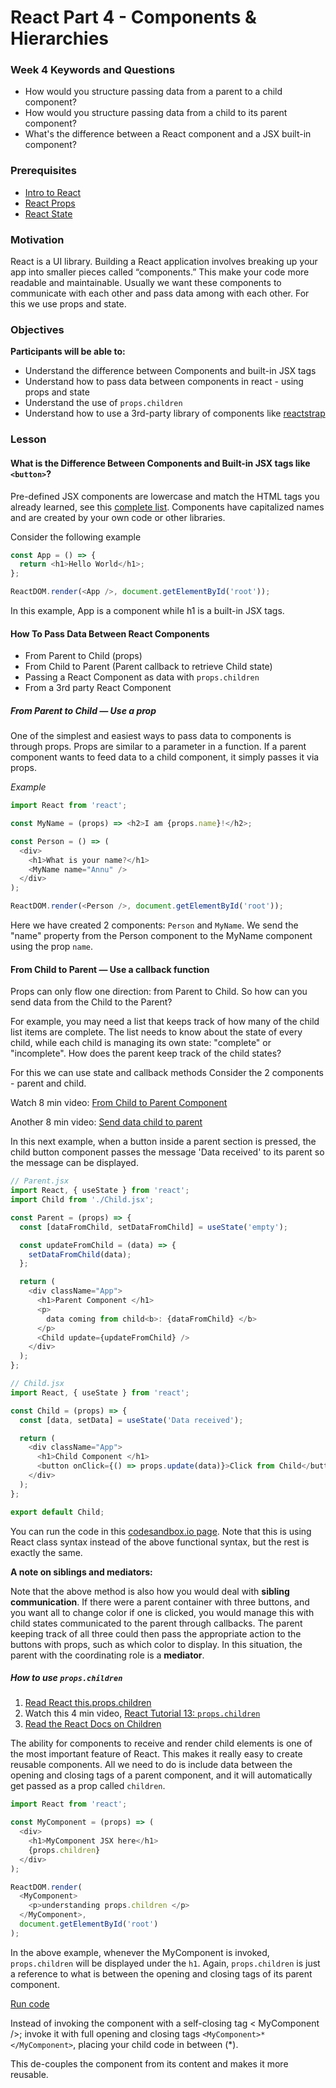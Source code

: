 # React Part 4 - Components & Hierarchies

### Week 4 Keywords and Questions

- How would you structure passing data from a parent to a child component?
- How would you structure passing data from a child to its parent component?
- What's the difference between a React component and a JSX built-in component?

### Prerequisites

- [Intro to React](./react-part-1-intro.md)
- [React Props](./react-part-2-props.md)
- [React State](./react-part-3-state.md)

### Motivation

React is a UI library. Building a React application involves breaking up your app into smaller pieces called “components.” This make your code more readable and maintainable. Usually we want these components to communicate with each other and pass data among with each other. For this we use props and state.

### Objectives

**Participants will be able to:**

- Understand the difference between Components and built-in JSX tags
- Understand how to pass data between components in react - using props and state
- Understand the use of `props.children`
- Understand how to use a 3rd-party library of components like [reactstrap](https://reactstrap.github.io/)

### Lesson

#### What is the Difference Between Components and Built-in JSX tags like `<button>`?

Pre-defined JSX components are lowercase and match the HTML tags you already learned, see this [complete list](https://zhenyong.github.io/react/docs/tags-and-attributes.html#html-elements). Components have capitalized names and are created by your own code or other libraries.

Consider the following example

```javascript
const App = () => {
  return <h1>Hello World</h1>;
};

ReactDOM.render(<App />, document.getElementById('root'));
```

In this example, App is a component while h1 is a built-in JSX tags.

#### How To Pass Data Between React Components

- From Parent to Child (props)
- From Child to Parent (Parent callback to retrieve Child state)
- Passing a React Component as data with `props.children`
- From a 3rd party React Component

##### From Parent to Child — Use a prop

One of the simplest and easiest ways to pass data to components is through props. Props are similar to a parameter in a function. If a parent component wants to feed data to a child component, it simply passes it via props.

_Example_

```javascript
import React from 'react';

const MyName = (props) => <h2>I am {props.name}!</h2>;

const Person = () => (
  <div>
    <h1>What is your name?</h1>
    <MyName name="Annu" />
  </div>
);

ReactDOM.render(<Person />, document.getElementById('root'));
```

Here we have created 2 components: `Person` and `MyName`. We send the "name" property from the Person component to the MyName component using the prop `name`.

#### From Child to Parent — Use a callback function

Props can only flow one direction: from Parent to Child. So how can you send data from the Child to the Parent?

For example, you may need a list that keeps track of how many of the child list items are complete. The list needs to know about the state of every child, while each child is managing its own state: "complete" or "incomplete". How does the parent keep track of the child states?

For this we can use state and callback methods
Consider the 2 components - parent and child.

Watch 8 min video: [From Child to Parent Component](https://www.youtube.com/watch?v=UrpNtB61qyo)

Another 8 min video: [Send data child to parent](https://www.youtube.com/watch?v=-6tPkP89kWc)

In this next example, when a button inside a parent section is pressed, the child button component passes the message 'Data received' to its parent so the message can be displayed.

```javascript
// Parent.jsx
import React, { useState } from 'react';
import Child from './Child.jsx';

const Parent = (props) => {
  const [dataFromChild, setDataFromChild] = useState('empty');

  const updateFromChild = (data) => {
    setDataFromChild(data);
  };

  return (
    <div className="App">
      <h1>Parent Component </h1>
      <p>
        data coming from child<b>: {dataFromChild} </b>
      </p>
      <Child update={updateFromChild} />
    </div>
  );
};
```

```javascript
// Child.jsx
import React, { useState } from 'react';

const Child = (props) => {
  const [data, setData] = useState('Data received');

  return (
    <div className="App">
      <h1>Child Component </h1>
      <button onClick={() => props.update(data)}>Click from Child</button>
    </div>
  );
};

export default Child;
```

You can run the code in this [codesandbox.io page](https://codesandbox.io/s/pass-data-from-child-to-parent-6tl0e?file=/src/Child.js:43-493). Note that this is using React class syntax instead of the above functional syntax, but the rest is exactly the same.

**A note on siblings and mediators:**

Note that the above method is also how you would deal with **sibling communication**. If there were a parent container with three buttons, and you want all to change color if one is clicked, you would manage this with child states communicated to the parent through callbacks. The parent keeping track of all three could then pass the appropriate action to the buttons with props, such as which color to display. In this situation, the parent with the coordinating role is a **mediator**.

##### How to use `props.children`

1. [Read React this.props.children](https://codeburst.io/a-quick-intro-to-reacts-props-children-cb3d2fce4891)
1. Watch this 4 min video, [React Tutorial 13: `props.children`](https://www.youtube.com/watch?v=Sq0FoUPxj_c)
1. [Read the React Docs on Children](https://react.dev/learn/choosing-the-state-structure#avoid-deeply-nested-state)

The ability for components to receive and render child elements is one of the most important feature of React. This makes it really easy to create reusable components. All we need to do is include data between the opening and closing tags of a parent component, and it will automatically get passed as a prop called `children`.

```javascript
import React from 'react';

const MyComponent = (props) => (
  <div>
    <h1>MyComponent JSX here</h1>
    {props.children}
  </div>
);

ReactDOM.render(
  <MyComponent>
    <p>understanding props.children </p>
  </MyComponent>,
  document.getElementById('root')
);
```

In the above example, whenever the MyComponent is invoked, `props.children` will be displayed under the `h1`. Again, `props.children` is just a reference to what is between the opening and closing tags of its parent component.

[Run code](https://codepen.io/SupriyaRaj/pen/GRMdVKX?editors=1111)

Instead of invoking the component with a self-closing tag < MyComponent />; invoke it with full opening and closing tags `<MyComponent>*</MyComponent>`, placing your child code in between (\*).

This de-couples the <MyComponent> component from its content and makes it more reusable.
